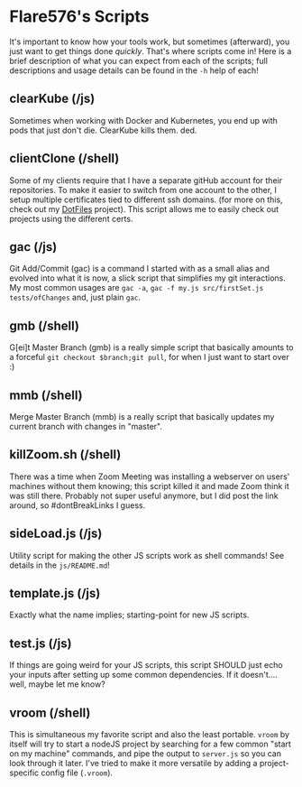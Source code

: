 # Flare576's Scripts

It's important to know how your tools work, but sometimes (afterward), you just want to get things done _quickly_.
That's where scripts come in! Here is a brief description of what you can expect from each of the scripts; full
descriptions and usage details can be found in the `-h` help of each!

## clearKube (/js)

Sometimes when working with Docker and Kubernetes, you end up with pods that just don't die. ClearKube kills them. ded.

## clientClone (/shell)

Some of my clients require that I have a separate gitHub account for their repositories. To make it easier to switch
from one account to the other, I setup multiple certificates tied to different ssh domains. (for more on this,
check out my [DotFiles](https://github.com/Flare576/dotfiles) project). This script allows me to easily check out
projects using the different certs.

## gac (/js)
Git Add/Commit (gac) is a command I started with as a small alias and evolved into what it is now, a slick script that
simplifies my git interactions. My most common usages are `gac -a`, `gac -f my.js src/firstSet.js tests/ofChanges` and,
just plain `gac`.

## gmb (/shell)
G[ei]t Master Branch (gmb) is a really simple script that basically amounts to a forceful `git checkout $branch;git pull`,
for when I just want to start over :)

## mmb (/shell)
Merge Master Branch (mmb) is a really script that basically updates my current branch with changes in "master".

## killZoom.sh (/shell)
There was a time when Zoom Meeting was installing a webserver on users' machines without them knowing; this script
killed it and made Zoom think it was still there. Probably not super useful anymore, but I did post the link around,
so #dontBreakLinks I guess.

## sideLoad.js (/js)
Utility script for making the other JS scripts work as shell commands! See details in the `js/README.md`!

## template.js (/js)
Exactly what the name implies; starting-point for new JS scripts.

## test.js (/js)
If things are going weird for your JS scripts, this script SHOULD just echo your inputs after setting up some common
dependencies. If it doesn't.... well, maybe let me know?

## vroom (/shell)
This is simultaneous my favorite script and also the least portable. `vroom` by itself will try to start a nodeJS
project by searching for a few common "start on my machine" commands, and pipe the output to `server.js` so you can
look through it later. I've tried to make it more versatile by adding a project-specific config file (`.vroom`).
